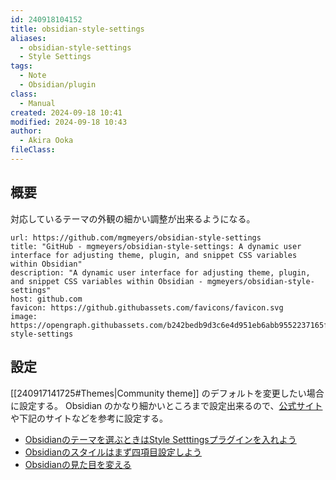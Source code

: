 ```yaml
---
id: 240918104152
title: obsidian-style-settings
aliases:
  - obsidian-style-settings
  - Style Settings
tags:
  - Note
  - Obsidian/plugin
class:
  - Manual
created: 2024-09-18 10:41
modified: 2024-09-18 10:43
author:
  - Akira Ooka
fileClass: 
---
```

## 概要
対応しているテーマの外観の細かい調整が出来るようになる。

```cardlink
url: https://github.com/mgmeyers/obsidian-style-settings
title: "GitHub - mgmeyers/obsidian-style-settings: A dynamic user interface for adjusting theme, plugin, and snippet CSS variables within Obsidian"
description: "A dynamic user interface for adjusting theme, plugin, and snippet CSS variables within Obsidian - mgmeyers/obsidian-style-settings"
host: github.com
favicon: https://github.githubassets.com/favicons/favicon.svg
image: https://opengraph.githubassets.com/b242bedb9d3c6e4d951eb6abb9552237165fa1a75dad015245787f96788c4162/mgmeyers/obsidian-style-settings
```

## 設定
[[240917141725#Themes|Community theme]] のデフォルトを変更したい場合に設定する。
Obsidian のかなり細かいところまで設定出来るので、[公式サイト](https://github.com/mgmeyers/obsidian-style-settings) や下記のサイトなどを参考に設定する。
- [Obsidianのテーマを選ぶときはStyle Setttingsプラグインを入れよう](https://obsidiantips.com/plugin-style-settings/)
- [Obsidianのスタイルはまず四項目設定しよう](https://wineroses.hatenablog.com/entry/2023/07/01/204242)
- [Obsidianの見た目を変える](https://hoshipaso.com/obsidian_style/)

